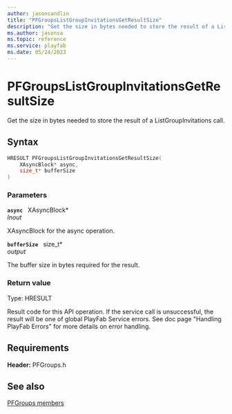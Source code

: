 ```yaml
---
author: jasonsandlin
title: "PFGroupsListGroupInvitationsGetResultSize"
description: "Get the size in bytes needed to store the result of a ListGroupInvitations call."
ms.author: jasonsa
ms.topic: reference
ms.service: playfab
ms.date: 05/24/2023
---
```


# PFGroupsListGroupInvitationsGetResultSize  

Get the size in bytes needed to store the result of a ListGroupInvitations call.  

## Syntax  
  
```cpp
HRESULT PFGroupsListGroupInvitationsGetResultSize(  
    XAsyncBlock* async,  
    size_t* bufferSize  
)  
```  
  
### Parameters  
  
**`async`** &nbsp; XAsyncBlock*  
*_Inout_*  
  
XAsyncBlock for the async operation.  
  
**`bufferSize`** &nbsp; size_t*  
*output*  
  
The buffer size in bytes required for the result.  
  
  
### Return value
Type: HRESULT
  
Result code for this API operation. If the service call is unsuccessful, the result will be one of global PlayFab Service errors. See doc page "Handling PlayFab Errors" for more details on error handling.
  
  
## Requirements  
  
**Header:** PFGroups.h
  
## See also  
[PFGroups members](../pfgroups_members.md)  

  
  

